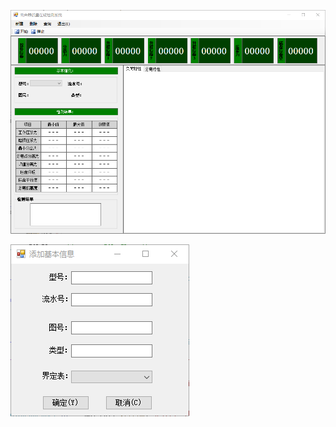 ![离合器质量在线检测系统主界面](https://github.com/liyonghuan/clutch-online-quality-inspection-system/raw/master/docs/images/image001.png?raw=true)

![添加基本信息](https://github.com/liyonghuan/clutch-online-quality-inspection-system/raw/master/docs/images/image002.png?raw=true)

